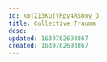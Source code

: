 ```yaml
---
id: kmjZ13KujYRpy4RSOxy_J
title: Collective Trauma
desc: ''
updated: 1639762693867
created: 1639762693867
---
```


